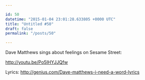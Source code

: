 ```yaml
---

id: 50
datetime: "2015-01-04 23:01:28.633805 +0000 UTC"
title: "Untitled #50"
draft: false
permalink: "/posts/50"

---
```


Dave Matthews sings about feelings on Sesame Street:

http://youtu.be/Po5lHYJJQfw

Lyrics: http://genius.com/Dave-matthews-i-need-a-word-lyrics
